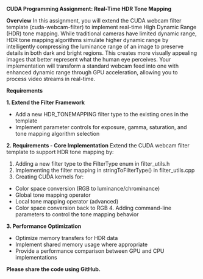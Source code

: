 **CUDA Programming Assignment: Real-Time HDR Tone Mapping**

**Overview**
In this assignment, you will extend the CUDA webcam filter template (cuda-webcam-filter) to implement real-time High Dynamic Range (HDR) tone mapping. While traditional cameras have limited dynamic range, HDR tone mapping algorithms simulate higher dynamic range by intelligently compressing the luminance range of an image to preserve details in both dark and bright regions. This creates more visually appealing images that better represent what the human eye perceives.
Your implementation will transform a standard webcam feed into one with enhanced dynamic range through GPU acceleration, allowing you to process video streams in real-time.

**Requirements**

**1. Extend the Filter Framework**
* Add a new HDR_TONEMAPPING filter type to the existing ones in the template
* Implement parameter controls for exposure, gamma, saturation, and tone mapping algorithm selection

**2. Requirements - Core Implementation**
Extend the CUDA webcam filter template to support HDR tone mapping by:
1. Adding a new filter type to the FilterType enum in filter_utils.h
2. Implementing the filter mapping in stringToFilterType() in filter_utils.cpp
3. Creating CUDA kernels for:
* Color space conversion (RGB to luminance/chrominance)
* Global tone mapping operator
* Local tone mapping operator (advanced)
* Color space conversion back to RGB
        4. Adding command-line parameters to control the tone mapping behavior

**3. Performance Optimization**
* Optimize memory transfers for HDR data
* Implement shared memory usage where appropriate
* Provide a performance comparison between GPU and CPU implementations

**Please share the code using GitHub.**